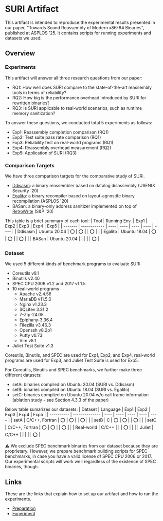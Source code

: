 # SURI Artifact

This artifact is intended to reproduce the experimental results presented in
our paper, "Towards Sound Reassembly of Modern x86-64 Binaries", published at
ASPLOS '25. It contains scripts for running experiments and datasets we used.

## Overview

### Experiments

This artifact will answer all three research questions from our paper:
- RQ1: How well does SURI compare to the state-of-the-art reassembly tools in
  terms of reliability?
- RQ2: How big is the performance overhead introduced by SURI for rewritten
  binaries?
- RQ3: Is SURI applicable to real-world scenarios, such as runtime memory
  sanitization?

To answer these questions, we conducted total 5 experiments as follows:
- Exp1: Reassembly completion comparison (RQ1)
- Exp2: Test suite pass rate comparison (RQ1)
- Exp3: Reliability test on real-world programs (RQ1)
- Exp4: Reassembly overhead measurement (RQ2)
- Exp5: Application of SURI (RQ3)

### Comparison Targets

We have three comparison targets for the comparative study of SURI.
- [Ddisasm](https://github.com/GrammaTech/ddisasm): a binary reassembler based
  on datalog disassembly (USENIX Security '20)
- [Egalito](https://github.com/columbia/egalito): a binary recompiler based on
  layout-agnostifc binary recompilation (ASPLOS '20)
- BASan: a binary-only address sanitizer implemented on top of
  [RetroWrite](https://github.com/HexHive/retrowrite) (S&P '20)

This table is a brief summary of each tool:
| Tool    | Running Env. | Exp1 | Exp2 | Exp3 | Exp4 | Exp5 |
| ------- | ------------ | ---- | ---- | ---- | ---- | ---- |
| Ddisasm | Ubuntu 20.04 | :o:  | :o:  |      | :o:  |      |
| Egalito | Ubuntu 18.04 | :o:  | :o:  |      | :o:  |      |
| BASan   | Ubuntu 20.04 |      |      |      |      | :o:  |

### Dataset

We used 5 different kinds of benchmark programs to evaluate SURI:
- Coreutils v9.1
- Binutils v2.40
- SPEC CPU 2006 v1.2 and 2017 v1.1.5
- 10 real-world programs
  - Apache v2.4.56
  - MariaDB v11.5.0
  - Nginx v1.23.3
  - SQLitev 3.31.2
  - 7-Zip-24.05
  - Epiphany-3.36.4
  - Filezilla v3.46.3
  - Openssh v8.2p1
  - Putty v0.73
  - Vim v8.1
- Juliet Test Suite v1.3

Coreutils, Binutils, and SPEC are used for Exp1, Exp2, and Exp4, real-world
programs are used for Exp3, and Juliet Test Suite is used for Exp5.

For Coreutils, Binutils and SPEC benchmarks, we further make three different
datasets:
- setA: binaries compiled on Ubuntu 20.04 (SURI vs. Ddisasm)
- setB: binaries compiled on Ubuntu 18.04 (SURI vs. Egalito)
- setC: binaries compiled on Ubuntu 20.04 w/o call frame information (ablation
  study - see Section 4.3.3 of the paper)

Below table sumarizes our datasets:
| Dataset    | Language       | Exp1 | Exp2 | Exp3 | Exp4 | Exp5 |
| ---------- | -------------- | ---- | ---- | ---- | ---- | ---- |
| setA       | C/C++, Fortran | :o:  | :o:  |      | :o:  |      |
| setB       | C              | :o:  | :o:  |      | :o:  |      |
| setC       | C/C++, Fortran | :o:  | :o:  |      | :o:  |      |
| Real-world | C/C++          |      |      | :o:  |      |      |
| Juliet     | C/C++          |      |      |      |      | :o:  |

:warning: We exclude SPEC benchmark binaries from our dataset because they are
proprietary. However, we prepare benchmark building scripts for SPEC
benchmarks, in case you have a valid license of SPEC CPU 2006 or 2017. Our
experimental scripts will work well regardless of the existence of SPEC
binaries, though.

## Links

These are the links that explain how to set up our artifact and how to run the
experiments.
- [Preparation](PREPARATION.md)
- [Experiment](EXPERIMENT.md)
